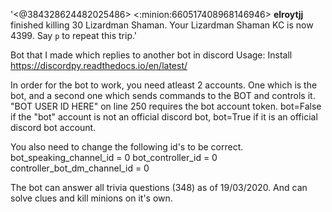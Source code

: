 '<@384328624482025486>  <:minion:660517408968146946> **elroytjj** finished killing 30 Lizardman Shaman. Your Lizardman Shaman KC is now 4399.
Say `p` to repeat this trip.'

Bot that I made which replies to another bot in discord
Usage:
Install https://discordpy.readthedocs.io/en/latest/

In order for the bot to work, you need atleast 2 accounts. 
One which is the bot, and a second one which sends commands to the BOT and controls it.
"BOT USER ID HERE" on line 250 requires the bot account token.
bot=False if the "bot" account is not an official discord bot, bot=True if it is an official discord bot account.

You also need to change the following id's to be correct.
bot_speaking_channel_id = 0
bot_controller_id = 0
controller_bot_dm_channel_id = 0

The bot can answer all trivia questions (348) as of 19/03/2020. And can solve clues and kill minions on it's own.
